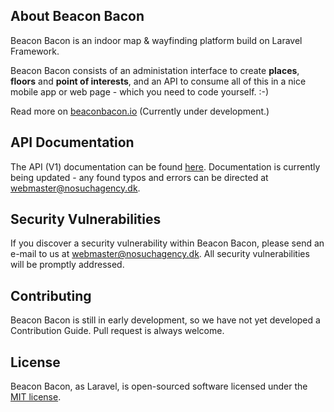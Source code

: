 ## About Beacon Bacon

Beacon Bacon is an indoor map & wayfinding platform build on Laravel Framework.

Beacon Bacon consists of an administation interface to create **places**, **floors** and **point of interests**, and an API to consume all of this in a nice mobile app or web page - which you need to code yourself. :-)

Read more on [beaconbacon.io](https://beaconbacon.io) (Currently under development.)

## API Documentation

The API (V1) documentation can be found [here](https://documenter.getpostman.com/view/918890/beacon-bacon-api-v1-documentation/2SJVeB). Documentation is currently being updated - any found typos and errors can be directed at webmaster@nosuchagency.dk.

## Security Vulnerabilities

If you discover a security vulnerability within Beacon Bacon, please send an e-mail to us at webmaster@nosuchagency.dk. All security vulnerabilities will be promptly addressed.


## Contributing

Beacon Bacon is still in early development, so we have not yet developed a Contribution Guide. Pull request is always welcome.

## License

Beacon Bacon, as Laravel, is open-sourced software licensed under the [MIT license](http://opensource.org/licenses/MIT).
